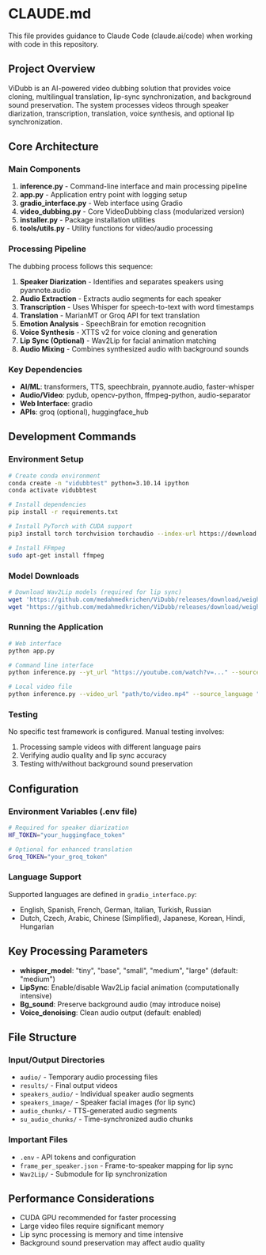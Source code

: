 # CLAUDE.md

This file provides guidance to Claude Code (claude.ai/code) when working with code in this repository.

## Project Overview

ViDubb is an AI-powered video dubbing solution that provides voice cloning, multilingual translation, lip-sync synchronization, and background sound preservation. The system processes videos through speaker diarization, transcription, translation, voice synthesis, and optional lip synchronization.

## Core Architecture

### Main Components

1. **inference.py** - Command-line interface and main processing pipeline
2. **app.py** - Application entry point with logging setup
3. **gradio_interface.py** - Web interface using Gradio
4. **video_dubbing.py** - Core VideoDubbing class (modularized version)
5. **installer.py** - Package installation utilities
6. **tools/utils.py** - Utility functions for video/audio processing

### Processing Pipeline

The dubbing process follows this sequence:
1. **Speaker Diarization** - Identifies and separates speakers using pyannote.audio
2. **Audio Extraction** - Extracts audio segments for each speaker
3. **Transcription** - Uses Whisper for speech-to-text with word timestamps
4. **Translation** - MarianMT or Groq API for text translation
5. **Emotion Analysis** - SpeechBrain for emotion recognition
6. **Voice Synthesis** - XTTS v2 for voice cloning and generation
7. **Lip Sync (Optional)** - Wav2Lip for facial animation matching
8. **Audio Mixing** - Combines synthesized audio with background sounds

### Key Dependencies

- **AI/ML**: transformers, TTS, speechbrain, pyannote.audio, faster-whisper
- **Audio/Video**: pydub, opencv-python, ffmpeg-python, audio-separator
- **Web Interface**: gradio
- **APIs**: groq (optional), huggingface_hub

## Development Commands

### Environment Setup

```bash
# Create conda environment
conda create -n "vidubbtest" python=3.10.14 ipython
conda activate vidubbtest

# Install dependencies
pip install -r requirements.txt

# Install PyTorch with CUDA support
pip3 install torch torchvision torchaudio --index-url https://download.pytorch.org/whl/cu121

# Install FFmpeg
sudo apt-get install ffmpeg
```

### Model Downloads

```bash
# Download Wav2Lip models (required for lip sync)
wget 'https://github.com/medahmedkrichen/ViDubb/releases/download/weights2/wav2lip_gan.1.1.pth' -O 'Wav2Lip/wav2lip_gan.pth'
wget "https://github.com/medahmedkrichen/ViDubb/releases/download/weights1/s3fd-619a316812.1.1.pth" -O "Wav2Lip/face_detection/detection/sfd/s3fd.pth"
```

### Running the Application

```bash
# Web interface
python app.py

# Command line interface
python inference.py --yt_url "https://youtube.com/watch?v=..." --source_language "en" --target_language "fr" --LipSync True --Bg_sound True

# Local video file
python inference.py --video_url "path/to/video.mp4" --source_language "en" --target_language "fr"
```

### Testing

No specific test framework is configured. Manual testing involves:
1. Processing sample videos with different language pairs
2. Verifying audio quality and lip sync accuracy
3. Testing with/without background sound preservation

## Configuration

### Environment Variables (.env file)

```bash
# Required for speaker diarization
HF_TOKEN="your_huggingface_token"

# Optional for enhanced translation
Groq_TOKEN="your_groq_token"
```

### Language Support

Supported languages are defined in `gradio_interface.py`:
- English, Spanish, French, German, Italian, Turkish, Russian
- Dutch, Czech, Arabic, Chinese (Simplified), Japanese, Korean, Hindi, Hungarian

## Key Processing Parameters

- **whisper_model**: "tiny", "base", "small", "medium", "large" (default: "medium")
- **LipSync**: Enable/disable Wav2Lip facial animation (computationally intensive)
- **Bg_sound**: Preserve background audio (may introduce noise)
- **Voice_denoising**: Clean audio output (default: enabled)

## File Structure

### Input/Output Directories

- `audio/` - Temporary audio processing files
- `results/` - Final output videos
- `speakers_audio/` - Individual speaker audio segments
- `speakers_image/` - Speaker facial images (for lip sync)
- `audio_chunks/` - TTS-generated audio segments
- `su_audio_chunks/` - Time-synchronized audio chunks

### Important Files

- `.env` - API tokens and configuration
- `frame_per_speaker.json` - Frame-to-speaker mapping for lip sync
- `Wav2Lip/` - Submodule for lip synchronization

## Performance Considerations

- CUDA GPU recommended for faster processing
- Large video files require significant memory
- Lip sync processing is memory and time intensive
- Background sound preservation may affect audio quality